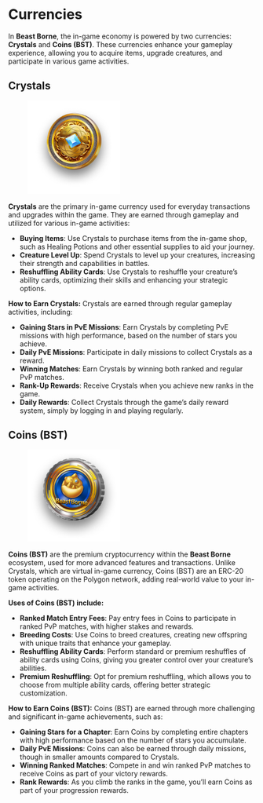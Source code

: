 # Currencies

In **Beast Borne**, the in-game economy is powered by two currencies: **Crystals** and **Coins (BST)**. These currencies enhance your gameplay experience, allowing you to acquire items, upgrade creatures, and participate in various game activities.

## **Crystals**

<figure><img src="../.gitbook/assets/Icon_token_5.png" alt="" width="188"><figcaption></figcaption></figure>

**Crystals** are the primary in-game currency used for everyday transactions and upgrades within the game. They are earned through gameplay and utilized for various in-game activities:

* **Buying Items**: Use Crystals to purchase items from the in-game shop, such as Healing Potions and other essential supplies to aid your journey.
* **Creature Level Up**: Spend Crystals to level up your creatures, increasing their strength and capabilities in battles.
* **Reshuffling Ability Cards**: Use Crystals to reshuffle your creature’s ability cards, optimizing their skills and enhancing your strategic options.

**How to Earn Crystals:** Crystals are earned through regular gameplay activities, including:

* **Gaining Stars in PvE Missions**: Earn Crystals by completing PvE missions with high performance, based on the number of stars you achieve.
* **Daily PvE Missions**: Participate in daily missions to collect Crystals as a reward.
* **Winning Matches**: Earn Crystals by winning both ranked and regular PvP matches.
* **Rank-Up Rewards**: Receive Crystals when you achieve new ranks in the game.
* **Daily Rewards**: Collect Crystals through the game’s daily reward system, simply by logging in and playing regularly.

## **Coins (BST)**

<figure><img src="../.gitbook/assets/Icon_token_9.png" alt="" width="188"><figcaption></figcaption></figure>

**Coins (BST)** are the premium cryptocurrency within the **Beast Borne** ecosystem, used for more advanced features and transactions. Unlike Crystals, which are virtual in-game currency, Coins (BST) are an ERC-20 token operating on the Polygon network, adding real-world value to your in-game activities.

**Uses of Coins (BST) include:**

* **Ranked Match Entry Fees**: Pay entry fees in Coins to participate in ranked PvP matches, with higher stakes and rewards.
* **Breeding Costs**: Use Coins to breed creatures, creating new offspring with unique traits that enhance your gameplay.
* **Reshuffling Ability Cards**: Perform standard or premium reshuffles of ability cards using Coins, giving you greater control over your creature’s abilities.
* **Premium Reshuffling**: Opt for premium reshuffling, which allows you to choose from multiple ability cards, offering better strategic customization.

**How to Earn Coins (BST):** Coins (BST) are earned through more challenging and significant in-game achievements, such as:

* **Gaining Stars for a Chapter**: Earn Coins by completing entire chapters with high performance based on the number of stars you accumulate.
* **Daily PvE Missions**: Coins can also be earned through daily missions, though in smaller amounts compared to Crystals.
* **Winning Ranked Matches**: Compete in and win ranked PvP matches to receive Coins as part of your victory rewards.
* **Rank Rewards**: As you climb the ranks in the game, you’ll earn Coins as part of your progression rewards.
